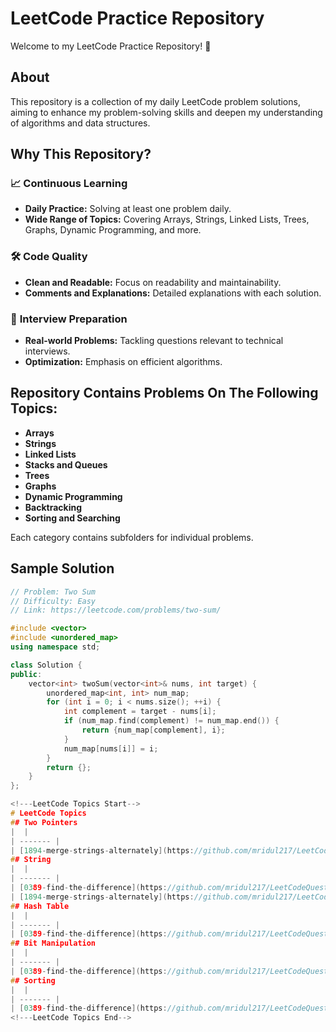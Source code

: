 # LeetCode Practice Repository

Welcome to my LeetCode Practice Repository! 🚀

## About

This repository is a collection of my daily LeetCode problem solutions, aiming to enhance my problem-solving skills and deepen my understanding of algorithms and data structures.

## Why This Repository?

### 📈 **Continuous Learning**
- **Daily Practice:** Solving at least one problem daily.
- **Wide Range of Topics:** Covering Arrays, Strings, Linked Lists, Trees, Graphs, Dynamic Programming, and more.

### 🛠 **Code Quality**
- **Clean and Readable:** Focus on readability and maintainability.
- **Comments and Explanations:** Detailed explanations with each solution.

### 🚀 **Interview Preparation**
- **Real-world Problems:** Tackling questions relevant to technical interviews.
- **Optimization:** Emphasis on efficient algorithms.

## Repository Contains Problems On The Following Topics: 

- **Arrays**
- **Strings**
- **Linked Lists**
- **Stacks and Queues**
- **Trees**
- **Graphs**
- **Dynamic Programming**
- **Backtracking**
- **Sorting and Searching**

Each category contains subfolders for individual problems.

## Sample Solution

```cpp
// Problem: Two Sum
// Difficulty: Easy
// Link: https://leetcode.com/problems/two-sum/

#include <vector>
#include <unordered_map>
using namespace std;

class Solution {
public:
    vector<int> twoSum(vector<int>& nums, int target) {
        unordered_map<int, int> num_map;
        for (int i = 0; i < nums.size(); ++i) {
            int complement = target - nums[i];
            if (num_map.find(complement) != num_map.end()) {
                return {num_map[complement], i};
            }
            num_map[nums[i]] = i;
        }
        return {};
    }
};

<!---LeetCode Topics Start-->
# LeetCode Topics
## Two Pointers
|  |
| ------- |
| [1894-merge-strings-alternately](https://github.com/mridul217/LeetCodeQuestions/tree/master/1894-merge-strings-alternately) |
## String
|  |
| ------- |
| [0389-find-the-difference](https://github.com/mridul217/LeetCodeQuestions/tree/master/0389-find-the-difference) |
| [1894-merge-strings-alternately](https://github.com/mridul217/LeetCodeQuestions/tree/master/1894-merge-strings-alternately) |
## Hash Table
|  |
| ------- |
| [0389-find-the-difference](https://github.com/mridul217/LeetCodeQuestions/tree/master/0389-find-the-difference) |
## Bit Manipulation
|  |
| ------- |
| [0389-find-the-difference](https://github.com/mridul217/LeetCodeQuestions/tree/master/0389-find-the-difference) |
## Sorting
|  |
| ------- |
| [0389-find-the-difference](https://github.com/mridul217/LeetCodeQuestions/tree/master/0389-find-the-difference) |
<!---LeetCode Topics End-->